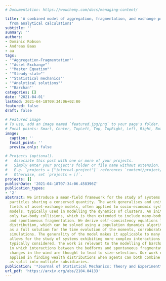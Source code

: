 ```yaml
---
# Documentation: https://wowchemy.com/docs/managing-content/

title: 'A combined model of aggregation, fragmentation, and exchange processes: insights
  from analytical calculations'
subtitle: ''
summary: ''
authors:
- Dominic Robson
- Andreas Baas
- aa
tags:
- '"Aggregation-Fragmentation"'
- '"Asset-Exchange"'
- '"Master Equation"'
- '"Steady-state"'
- '"Statistical mechanics"'
- '"Analytical solutions"'
- '"Barchan"'
categories: []
date: '2021-04-01'
lastmod: 2021-04-18T09:34:06+02:00
featured: false
draft: false

# Featured image
# To use, add an image named `featured.jpg/png` to your page's folder.
# Focal points: Smart, Center, TopLeft, Top, TopRight, Left, Right, BottomLeft, Bottom, BottomRight.
image:
  caption: ''
  focal_point: ''
  preview_only: false

# Projects (optional).
#   Associate this post with one or more of your projects.
#   Simply enter your project's folder or file name without extension.
#   E.g. `projects = ["internal-project"]` references `content/project/deep-learning/index.md`.
#   Otherwise, set `projects = []`.
projects: []
publishDate: '2021-04-18T07:34:06.458396Z'
publication_types:
- '2'
abstract: We introduce a mean-field framework for the study of systems of interacting
  particles sharing a conserved quantity. The work generalises and unites the existing
  fields of asset-exchange models, often applied to socio-economic systems, and aggregation-fragmentation
  models, typically used in modelling the dynamics of clusters. An initial model includes
  only two-body collisions, which is then extended to include many-body collisions
  and spontaneous fragmentation. We derive self-consistency equations for the steady-state
  distribution, which can be solved using a population dynamics algorithm, as well
  as a full solution for the time evolution of the moments, corroborated with numerical
  simulations. The generality of the model makes it applicable to many problems and
  allows for the study of systems exhibiting more complex interactions that those
  typically considered. The work is relevant to the modelling of barchan dune fields
  in which interactions between the bedforms and spontaneous fragmentation due to
  changes in the wind are thought to lead to size-selection. Our work could also be
  applied in finding wealth distributions when agents can both combine assets as well
  as split into multiple subsidiaries.
publication: '*Journal of Statistical Mechanics: Theory and Experiment*'
url_pdf: 'https://arxiv.org/abs/2104.04133'
---
```

